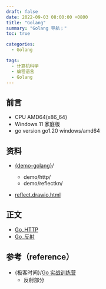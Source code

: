 ```yaml
---
draft: false
date: 2022-09-03 08:00:00 +0800
title: "Golang"
summary: "Golang 导航；"
toc: true

categories:
  - Golang

tags:
  - 计算机科学
  - 编程语言
  - Golang
---
```


## 前言

- CPU AMD64(x86_64)
- Windows 11 家庭版
- go version go1.20 windows/amd64

## 资料

- [{demo-golang}](https://github.com/KelipuTe/demo-golang)/
    - demo/http/
    - demo/reflectkn/

- <a href="/drawio/computer-science/programming-language/golang/reflect.drawio.html">reflect.drawio.html</a>

## 正文

- [Go_HTTP](/计算机/programming-language/golang/Go_HTTP)
- [Go_反射](/计算机/programming-language/golang/Go_反射)

## 参考（reference）

- {极客时间}/[Go 实战训练营](https://u.geekbang.org/subject/go2nd)
    - 反射部分